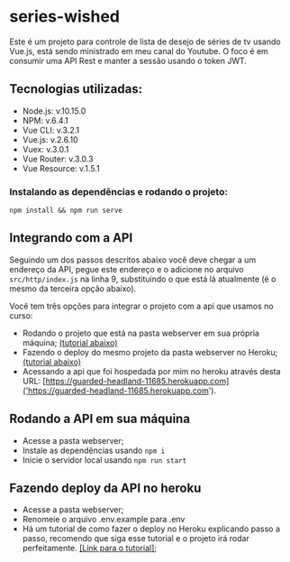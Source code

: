 # series-wished

Este é um projeto para controle de lista de desejo de séries de tv usando Vue.js, está sendo ministrado em meu canal do Youtube. O foco é em consumir uma API Rest e manter a sessão usando o token JWT.

## Tecnologias utilizadas:
  - Node.js: v.10.15.0
  - NPM: v.6.4.1
  - Vue CLI: v.3.2.1
  - Vue.js: v.2.6.10
  - Vuex: v.3.0.1
  - Vue Router: v.3.0.3
  - Vue Resource: v.1.5.1


### Instalando as dependências e rodando o projeto:
```
npm install && npm run serve
```

## Integrando com a API

Seguindo um dos passos descritos abaixo você deve chegar a um endereço da API, pegue este endereço e o adicione no arquivo `src/http/index.js` na linha 9, substituindo o que está lá atualmente (é o mesmo da terceira opção abaixo).

Você tem três opções para integrar o projeto com a api que usamos no curso:
  - Rodando o projeto que está na pasta webserver em sua própria máquina; [(tutorial abaixo)](#rodando-a-api-em-sua-maquina)
  - Fazendo o deploy do mesmo projeto da pasta webserver no Heroku; [(tutorial abaixo)](#rodando-no-heroku)
  - Acessando a api que foi hospedada por mim no heroku através desta URL: [https://guarded-headland-11685.herokuapp.com]('https://guarded-headland-11685.herokuapp.com').

## Rodando a API em sua máquina

- Acesse a pasta webserver;
- Instale as dependências usando `npm i`
- Inicie o servidor local usando `npm run start`

## Fazendo deploy da API no heroku
- Acesse a pasta webserver;
- Renomeie o arquivo .env.example para .env
- Há um tutorial de como fazer o deploy no Heroku explicando passo a passo, recomendo que siga esse tutorial e o projeto irá rodar perfeitamente. [[Link para o tutorial]](https://appdividend.com/2018/04/14/how-to-deploy-nodejs-app-to-heroku/);